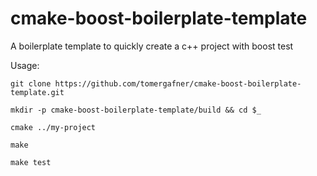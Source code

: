 # cmake-boost-boilerplate-template
A boilerplate template to quickly create a c++ project with boost test

Usage:
```
git clone https://github.com/tomergafner/cmake-boost-boilerplate-template.git

mkdir -p cmake-boost-boilerplate-template/build && cd $_

cmake ../my-project

make

make test
```
